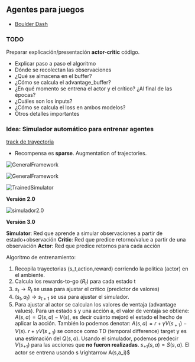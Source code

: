 ## Agentes para juegos

- [Boulder Dash](https://www.boulder-dash.com/boulder-dash-online-game/)

### TODO

Preparar explicación/presentación **actor-critic** código.
  -  Explicar paso a paso el algoritmo
  - Dónde se recolectan las observaciones
  - ¿Qué se almacena en el buffer?
  - ¿Cómo se calcula el advantage_buffer?
  - ¿En qué momento se entrena el actor y el crítico? ¿Al final de las épocas?
  - ¿Cuáles son los inputs?
  - ¿Cómo se calcula el loss en ambos modelos?
  - Otros detalles importantes


### Idea: Simulador automático para entrenar agentes

[track de trayectoria](https://github.com/deepankarkotnala/Object-trajectory-tracking-OpenCV)

- Recompensa es **sparse**. Augmentation of trajectories.

![GeneralFramework](https://i.imgur.com/byclaVc.png)

![GeneralFramework](https://i.imgur.com/YVsLgZf.png)

![TrainedSimulator](https://i.imgur.com/LLd7NTS.png)

**Versión 2.0**

![simulador2.0](https://i.imgur.com/N9IUB0m.png)


**Versión 3.0**

**Simulator**: Red que aprende a simular observaciones a partir de estado+observación
**Critic**: Red que predice retorno/value a partir de una observación
**Actor**: Red que predice retornos para cada acción

Algoritmo de entrenamiento:

1. Recopila trayectorias (s_t,action,reward) corriendo la política (actor) en el ambiente.
2. Calcula los rewards-to-go ($R_t$) para cada estado t
3. $s_t \rightarrow R_{t}$ se usaa para ajustar el crítico (predictor de valores)
4. $(s_t, a_t) \rightarrow s_{t+1}$ se usa para ajustar el simulador.
5. Para ajustar al actor se calculan los valores de ventaja (advantage values). Para un estado s y una acción a, el valor de ventaja se obtiene:
$A(s,a)  = Q(s,a) - V(s)$, es decir cuánto mejoró el estado el hecho de aplicar la acción.
También lo podemos denotar: $A(s,a)=r+\gamma V(s_{​+1} )−V(s)$.
$r+\gamma V(s_{​+1})$ se conoce como TD (temporal difference) target y es una estimación del $Q(s,a)$.
Usando el simulador, podemos predecir $V(s_{+1})$ para las acciones que **no fueron realizadas**. $s_{+1}(s,a) =S(s,a)$.
El actor se entrena usando s \rightarrow A(s,a_i)$
 
<!--stackedit_data:
eyJoaXN0b3J5IjpbMTY5ODU2ODIyMywtNTMzMTU5OTEwLDEwMT
c0NTIzMSwtMTQyMjQ2NjEyMCwxMjg0NzIyODY2LC04MzE1NzQx
MjIsLTQ0ODY4ODI5MCwyMDcwNjY4NTExLC03MDU0NjM4MywxNj
Y2MTQ5NDg5XX0=
-->